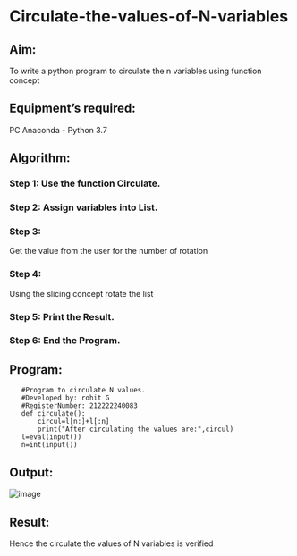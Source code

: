 # Circulate-the-values-of-N-variables
## Aim:
To write a python program to circulate the n variables using function concept
## Equipment’s required:
PC
Anaconda - Python 3.7
## Algorithm: 
### Step 1: Use the function Circulate.
### Step 2: Assign variables into List.
### Step 3: 
Get the value from the user for the number of rotation
### Step 4: 
Using the slicing concept rotate the list

### Step 5: Print the Result.
### Step 6: End the Program.
## Program:
       #Program to circulate N values.
       #Developed by: rohit G
       #RegisterNumber: 212222240083
       def circulate(): 
           circul=l[n:]+l[:n]
           print("After circulating the values are:",circul)
       l=eval(input())
       n=int(input())

## Output:
![image](https://github.com/rohitgunasekaran/Circulate-the-values-of-N-variables/assets/119404546/214babfc-1bfe-4c09-ba92-3c8d8002b56b)


## Result:
Hence the circulate the values of N variables is verified
